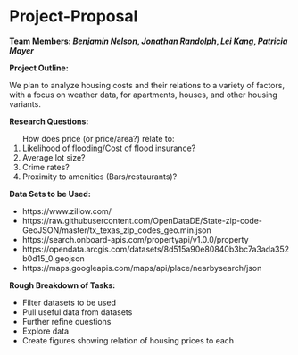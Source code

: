 # Project-Proposal

<span><strong>Team Members: *Benjamin Nelson*, *Jonathan Randolph*, *Lei Kang*, *Patricia Mayer*</strong></span>

<p><strong>Project Outline:</strong></p>

<p>We plan to analyze housing costs and their relations to a variety of factors, with a focus on weather data, for apartments, houses, and other housing variants.</p>

<p><strong>Research Questions:</strong></p>

<p><ol>How does price (or price/area?) relate to:
  
  <li>Likelihood of flooding/Cost of flood insurance?</li>
  <li>Average lot size?</li>
  <li>Crime rates?</li>
  <li>Proximity to amenities (Bars/restaurants)?</li></ol></p>
  
<p><strong>Data Sets to be Used:</strong></p>

<p><ul>
  <li>https://www.zillow.com/</li>
  <li>https://raw.githubusercontent.com/OpenDataDE/State-zip-code-GeoJSON/master/tx_texas_zip_codes_geo.min.json</li>
  <li>https://search.onboard-apis.com/propertyapi/v1.0.0/property</li>
  <li>https://opendata.arcgis.com/datasets/8d515a90e80840b3bc7a3ada352b0d15_0.geojson</li>
  <li>https://maps.googleapis.com/maps/api/place/nearbysearch/json</li></ul></p>

<p><strong>Rough Breakdown of Tasks:</strong></p>

<p><ul>
  <li>Filter datasets to be used</li>
  <li>Pull useful data from datasets</li>
  <li>Further refine questions</li>
  <li>Explore data</li>
  <li>Create figures showing relation of housing prices to each</li></ul></p>
